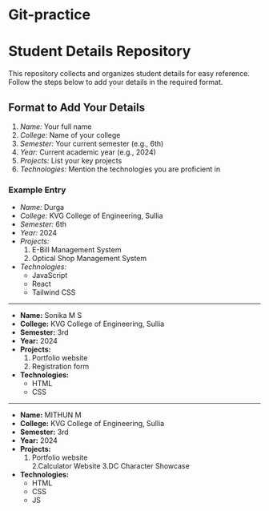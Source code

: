 # Git-practice
# Student Details Repository

This repository collects and organizes student details for easy reference.  
Follow the steps below to add your details in the required format.

## Format to Add Your Details

1. *Name:* Your full name  
2. *College:* Name of your college  
3. *Semester:* Your current semester (e.g., 6th)  
4. *Year:* Current academic year (e.g., 2024)  
5. *Projects:* List your key projects  
6. *Technologies:* Mention the technologies you are proficient in  

### Example Entry  

- *Name:* Durga  
- *College:* KVG College of Engineering, Sullia  
- *Semester:* 6th  
- *Year:* 2024  
- *Projects:*  
  1. E-Bill Management System  
  2. Optical Shop Management System  
- *Technologies:*  
  - JavaScript  
  - React  
  - Tailwind CSS  

---

- **Name:** Sonika M S 
- **College:** KVG College of Engineering, Sullia  
- **Semester:** 3rd  
- **Year:** 2024  
- **Projects:**  
  1. Portfolio website  
  2. Registration form  
- **Technologies:**  
  - HTML 
  - CSS    

---
- **Name:** MITHUN M
- **College:** KVG College of Engineering, Sullia  
- **Semester:** 3rd  
- **Year:** 2024  
- **Projects:**  
  1. Portfolio website  
  2.Calculator Website
  3.DC Character Showcase
- **Technologies:**  
  - HTML 
  - CSS
  - JS


